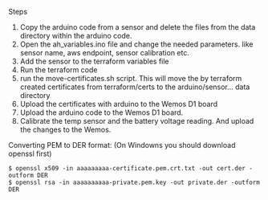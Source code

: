 Steps

1. Copy the arduino code from a sensor and delete the files from the data directory within the arduino code. 
2. Open the ah_variables.ino file and change the needed parameters. like sensor name, aws endpoint, sensor calibration etc. 
3. Add the sensor to the terraform variables file
4. Run the terraform code
5. run the move-certificates.sh script. 
   This will move the by terraform created certificates from terraform/certs to the arduino/sensor... data directory
6. Upload the certificates with arduino to the Wemos D1 board
7. Upload the arduino code to the Wemos D1 board. 
8. Calibrate the temp sensor and the battery voltage reading. And upload the changes to the Wemos. 


Converting PEM to DER format: (On Windowns you should download openssl first)
```
$ openssl x509 -in aaaaaaaaa-certificate.pem.crt.txt -out cert.der -outform DER 
$ openssl rsa -in aaaaaaaaaa-private.pem.key -out private.der -outform DER
```